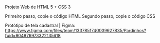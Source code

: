 Projeto Web de HTML 5 + CSS 3

Primeiro passo, copie o código HTML
Segundo passo, copie o código CSS


Protótipo de tela cadastral | Figma:
https://www.figma.com/files/team/1337851740039627835/Pardinhos?fuid=904879973322135618
